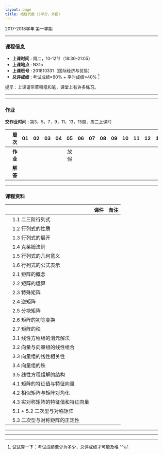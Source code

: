 ```yaml
---
layout: page
title: 线性代数（3学分，外招）
---
```



<p class="message">
  2017-2018学年 第一学期
</p>


---

### 课程信息


- __上课时间__ : 周二，10-12节（18:30-21:05）
- __上课地点__ : N315
- __上课班号__ : 201810331（国际经济与贸易）
- __总评成绩__ : 考试成绩×60% + 平时成绩×40% [^exam]

[^exam]: 试试算一下：考试成绩至少为多少，总评成绩才可能及格 ^^

提示：上课请带草稿纸和笔，课堂上有许多练习。

---

---

### 作业

__交作业时间__ : 第3，5，7，9，11，13，15周，周二上课时

|        |    周次    | 01 | 02 | 03 |	04 | 05 | 06 |07 | 08 | 09 | 10 | 11 | 12 | 13 |
|:--------:|--------:|:------:|:------:|:------:|:------:|:------:|:------:|:------:|:------:|:------:|:------:|:------:|:------:|:------:|
|	| __作业__ 	|	<a href="HW/HW_01_2017_NM.pdf" target="_blank"><i class="fa fa-file-pdf-o" aria-hidden="true"></i></a>   | <a href="HW/HW_02_2017_NM.pdf" target="_blank"><i class="fa fa-file-pdf-o" aria-hidden="true"></i></a>	| <a href="HW/HW_03_2017_NM.pdf" target="_blank"><i class="fa fa-file-pdf-o" aria-hidden="true"></i></a>	 	|	<a href="HW/HW_04_2017_NM.pdf" target="_blank"><i class="fa fa-file-pdf-o" aria-hidden="true"></i></a>  	|	放假   |  <a href="HW/HW_06_2017_NM.pdf" target="_blank"><i class="fa fa-file-pdf-o" aria-hidden="true"></i></a> | <a href="HW/HW_07_2017_NM.pdf" target="_blank"><i class="fa fa-file-pdf-o" aria-hidden="true"></i></a> | <a href="HW/HW_08_2017_NM.pdf" target="_blank"><i class="fa fa-file-pdf-o" aria-hidden="true"></i></a>  |<a href="HW/HW_09_2017_NM.pdf" target="_blank"><i class="fa fa-file-pdf-o" aria-hidden="true"></i></a>  |<a href="HW/HW_10_2017_NM.pdf" target="_blank"><i class="fa fa-file-pdf-o" aria-hidden="true"></i></a>  |<a href="HW/HW_11_2017_NM.pdf" target="_blank"><i class="fa fa-file-pdf-o" aria-hidden="true"></i></a>  |<a href="HW/HW_12_2017_NM.pdf" target="_blank"><i class="fa fa-file-pdf-o" aria-hidden="true"></i></a>  |<a href="HW/HW_13_2017_NM.pdf" target="_blank"><i class="fa fa-file-pdf-o" aria-hidden="true"></i></a>  |
|	| __解答__ 	| <a href="HW_sol/HW_01_sol_2017_NM.pdf" target="_blank"><i class="fa fa-file-pdf-o" aria-hidden="true"></i></a>	  |    <a href="HW_sol/HW_02_sol_2017_NM.pdf" target="_blank"><i class="fa fa-file-pdf-o" aria-hidden="true"></i></a>	|	<a href="HW_sol/HW_03_sol_2017_NM.pdf" target="_blank"><i class="fa fa-file-pdf-o" aria-hidden="true"></i></a>    |	<a href="HW_sol/HW_04_sol_2017_NM.pdf" target="_blank"><i class="fa fa-file-pdf-o" aria-hidden="true"></i></a> 	|		| <a href="HW_sol/HW_06_sol_2017_NM.pdf" target="_blank"><i class="fa fa-file-pdf-o" aria-hidden="true"></i></a>|  <a href="HW_sol/HW_07_sol_2017_NM.pdf" target="_blank"><i class="fa fa-file-pdf-o" aria-hidden="true"></i></a>| <a href="HW_sol/HW_08_sol_2017_NM.pdf" target="_blank"><i class="fa fa-file-pdf-o" aria-hidden="true"></i></a>| <a href="HW_sol/HW_09_sol_2017_NM.pdf" target="_blank"><i class="fa fa-file-pdf-o" aria-hidden="true"></i></a>| <a href="HW_sol/HW_10_sol_2017_NM.pdf" target="_blank"><i class="fa fa-file-pdf-o" aria-hidden="true"></i></a>    |	| |  |

---

### 课程资料

|        |        | 课件 |	备注 |
|:--------:|:--------|:-----:|:------:|
|  | 1.1 二三阶行列式 |  <a href="lectures/1_1_二三阶行列式_NM_2017.pdf" target="_blank"><i class="fa fa-file-pdf-o" aria-hidden="true"></i></a>    |     |
|  | 1.2 行列式的性质 |  <a href="lectures/1_2_行列式的定义与性质_NM_2017.pdf" target="_blank"><i class="fa fa-file-pdf-o" aria-hidden="true"></i></a>   |     |
|  | 1.3 行列式的展开 |   <a href="lectures/1_3_行列式的展开_NM_2017.pdf" target="_blank"><i class="fa fa-file-pdf-o" aria-hidden="true"></i></a>     |     |
|  | 1.4 克莱姆法则 |   <a href="lectures/1_4_克莱姆法则_NM_2017.pdf" target="_blank"><i class="fa fa-file-pdf-o" aria-hidden="true"></i></a>      |     |
|  | 1.5 行列式的几何意义 |  <a href="lectures/1_5_行列式的几何意义_NM_2017.pdf" target="_blank"><i class="fa fa-file-pdf-o" aria-hidden="true"></i></a>      |     |
|  | 1.6 行列式的公式表示 |  <a href="lectures/1_6_行列式的公式表示_NM_2017.pdf" target="_blank"><i class="fa fa-file-pdf-o" aria-hidden="true"></i></a>     |     |
|  | 2.1 矩阵的概念 | <a href="lectures/2_1_矩阵的概念_NM_2017.pdf" target="_blank"><i class="fa fa-file-pdf-o" aria-hidden="true"></i></a>    |     |
|  | 2.2 矩阵的运算 |   <a href="lectures/2_2_矩阵的运算_NM_2017.pdf" target="_blank"><i class="fa fa-file-pdf-o" aria-hidden="true"></i></a>     |     |
|  | 2.3 特殊矩阵 |   <a href="lectures/2_3_特殊矩阵_NM_2017.pdf" target="_blank"><i class="fa fa-file-pdf-o" aria-hidden="true"></i></a>       |     |
|  | 2.4 逆矩阵 |   <a href="lectures/2_4_逆矩阵_NM_2017.pdf" target="_blank"><i class="fa fa-file-pdf-o" aria-hidden="true"></i></a>   |        |
|  | 2.5 分块矩阵 |   <a href="lectures/2_5_分块矩阵_NM_2017.pdf" target="_blank"><i class="fa fa-file-pdf-o" aria-hidden="true"></i></a>    |       |
|  | 2.6 矩阵的初等变换 |   <a href="lectures/2_6_矩阵的初等变换_NM_2017.pdf" target="_blank"><i class="fa fa-file-pdf-o" aria-hidden="true"></i></a>    |     |
|  | 2.7 矩阵的秩 |   <a href="lectures/2_7_矩阵的秩_NM_2017.pdf" target="_blank"><i class="fa fa-file-pdf-o" aria-hidden="true"></i></a>   |         |
|  | 3.1 线性方程组的消元解法 |  <a href="lectures/3_1_线性方程组的消元解法_NM_2017.pdf" target="_blank"><i class="fa fa-file-pdf-o" aria-hidden="true"></i></a>     |         |
|  | 3.2 向量与向量组的线性组合 |  <a href="lectures/3_2_向量与向量组的线性组合_NM_2017.pdf" target="_blank"><i class="fa fa-file-pdf-o" aria-hidden="true"></i></a>    |        |
|  | 3.3 向量组的线性相关性 |  <a href="lectures/3_3_向量组的线性相关性_NM_2017.pdf" target="_blank"><i class="fa fa-file-pdf-o" aria-hidden="true"></i></a>   |           |
|  | 3.4 向量组的秩 |  <a href="lectures/3_4_向量组的秩_NM_2017.pdf" target="_blank"><i class="fa fa-file-pdf-o" aria-hidden="true"></i></a>   |         |
|  | 3.5 线性方程组解的结构 | <a href="lectures/3_5_线性方程组解的结构_NM_2017.pdf" target="_blank"><i class="fa fa-file-pdf-o" aria-hidden="true"></i></a>   |          |
|  | 4.1 矩阵的特征值与特征向量 |  <a href="lectures/4_1_矩阵的特征值与特征向量_NM_2017.pdf" target="_blank"><i class="fa fa-file-pdf-o" aria-hidden="true"></i></a>   |        |
|  | 4.2 相似矩阵与矩阵对角化 | <a href="lectures/4_2_相似矩阵与矩阵对角化_NM_2017.pdf" target="_blank"><i class="fa fa-file-pdf-o" aria-hidden="true"></i></a>    |     |
|  | 4.3 实对称矩阵的特征值和特征向量 |        |     |
|  | 5.1 + 5.2 二次型与对称矩阵 |      |         |
|  | 5.3 二次型与对称矩阵的正定性 |        |     |




---


---